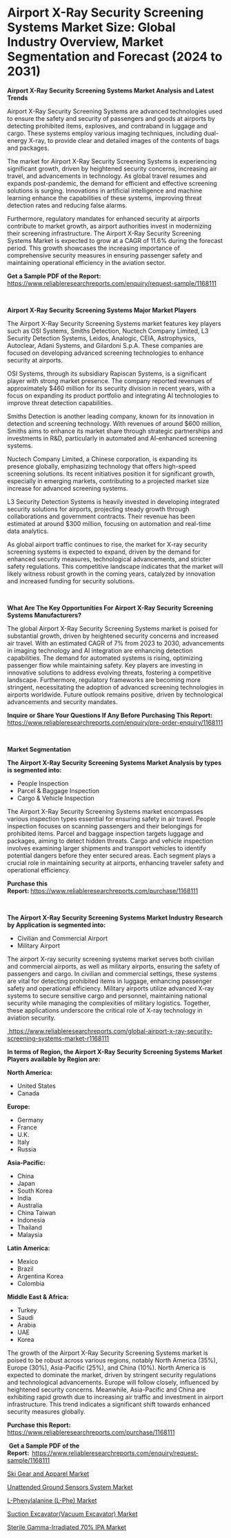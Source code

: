 <p><h1>Airport X-Ray Security Screening Systems Market Size: Global Industry Overview, Market Segmentation and Forecast (2024 to 2031)</h1></p><p><strong>Airport X-Ray Security Screening Systems Market Analysis and Latest Trends</strong></p>
<p><p>Airport X-Ray Security Screening Systems are advanced technologies used to ensure the safety and security of passengers and goods at airports by detecting prohibited items, explosives, and contraband in luggage and cargo. These systems employ various imaging techniques, including dual-energy X-ray, to provide clear and detailed images of the contents of bags and packages.</p><p>The market for Airport X-Ray Security Screening Systems is experiencing significant growth, driven by heightened security concerns, increasing air travel, and advancements in technology. As global travel resumes and expands post-pandemic, the demand for efficient and effective screening solutions is surging. Innovations in artificial intelligence and machine learning enhance the capabilities of these systems, improving threat detection rates and reducing false alarms.</p><p>Furthermore, regulatory mandates for enhanced security at airports contribute to market growth, as airport authorities invest in modernizing their screening infrastructure. The Airport X-Ray Security Screening Systems Market is expected to grow at a CAGR of 11.6% during the forecast period. This growth showcases the increasing importance of comprehensive security measures in ensuring passenger safety and maintaining operational efficiency in the aviation sector.</p></p>
<p><strong>Get a Sample PDF of the Report:&nbsp;</strong> <a href="https://www.reliableresearchreports.com/enquiry/request-sample/1168111?utm_campaign=11&utm_medium=2&utm_source=Github&utm_content=ia&utm_term=30102024&utm_id=airport-x-ray-security-screening-systems">https://www.reliableresearchreports.com/enquiry/request-sample/1168111</a></p>
<p>&nbsp;</p>
<p><strong>Airport X-Ray Security Screening Systems Major Market Players</strong></p>
<p><p>The Airport X-Ray Security Screening Systems market features key players such as OSI Systems, Smiths Detection, Nuctech Company Limited, L3 Security Detection Systems, Leidos, Analogic, CEIA, Astrophysics, Autoclear, Adani Systems, and Gilardoni S.p.A. These companies are focused on developing advanced screening technologies to enhance security at airports.</p><p>OSI Systems, through its subsidiary Rapiscan Systems, is a significant player with strong market presence. The company reported revenues of approximately $460 million for its security division in recent years, with a focus on expanding its product portfolio and integrating AI technologies to improve threat detection capabilities.</p><p>Smiths Detection is another leading company, known for its innovation in detection and screening technology. With revenues of around $600 million, Smiths aims to enhance its market share through strategic partnerships and investments in R&D, particularly in automated and AI-enhanced screening systems.</p><p>Nuctech Company Limited, a Chinese corporation, is expanding its presence globally, emphasizing technology that offers high-speed screening solutions. Its recent initiatives position it for significant growth, especially in emerging markets, contributing to a projected market size increase for advanced screening systems.</p><p>L3 Security Detection Systems is heavily invested in developing integrated security solutions for airports, projecting steady growth through collaborations and government contracts. Their revenue has been estimated at around $300 million, focusing on automation and real-time data analytics.</p><p>As global airport traffic continues to rise, the market for X-ray security screening systems is expected to expand, driven by the demand for enhanced security measures, technological advancements, and stricter safety regulations. This competitive landscape indicates that the market will likely witness robust growth in the coming years, catalyzed by innovation and increased funding for security solutions.</p></p>
<p>&nbsp;</p>
<p><strong>What Are The Key Opportunities For Airport X-Ray Security Screening Systems Manufacturers?</strong></p>
<p><p>The global Airport X-Ray Security Screening Systems market is poised for substantial growth, driven by heightened security concerns and increased air travel. With an estimated CAGR of 7% from 2023 to 2030, advancements in imaging technology and AI integration are enhancing detection capabilities. The demand for automated systems is rising, optimizing passenger flow while maintaining safety. Key players are investing in innovative solutions to address evolving threats, fostering a competitive landscape. Furthermore, regulatory frameworks are becoming more stringent, necessitating the adoption of advanced screening technologies in airports worldwide. Future outlook remains positive, driven by technological advancements and security mandates.</p></p>
<p><strong>Inquire or Share Your Questions If Any Before Purchasing This Report:</strong> <a href="https://www.reliableresearchreports.com/enquiry/pre-order-enquiry/1168111?utm_campaign=11&utm_medium=2&utm_source=Github&utm_content=ia&utm_term=30102024&utm_id=airport-x-ray-security-screening-systems">https://www.reliableresearchreports.com/enquiry/pre-order-enquiry/1168111</a></p>
<p>&nbsp;</p>
<p><strong>Market Segmentation</strong></p>
<p><strong>The Airport X-Ray Security Screening Systems Market Analysis by types is segmented into:</strong></p>
<p><ul><li>People Inspection</li><li>Parcel & Baggage Inspection</li><li>Cargo & Vehicle Inspection</li></ul></p>
<p><p>The Airport X-Ray Security Screening Systems market encompasses various inspection types essential for ensuring safety in air travel. People inspection focuses on scanning passengers and their belongings for prohibited items. Parcel and baggage inspection targets luggage and packages, aiming to detect hidden threats. Cargo and vehicle inspection involves examining larger shipments and transport vehicles to identify potential dangers before they enter secured areas. Each segment plays a crucial role in maintaining security at airports, enhancing traveler safety and operational efficiency.</p></p>
<p><strong>Purchase this Report:&nbsp;</strong><a href="https://www.reliableresearchreports.com/purchase/1168111?utm_campaign=11&utm_medium=2&utm_source=Github&utm_content=ia&utm_term=30102024&utm_id=airport-x-ray-security-screening-systems">https://www.reliableresearchreports.com/purchase/1168111</a></p>
<p>&nbsp;</p>
<p><strong>The Airport X-Ray Security Screening Systems Market Industry Research by Application is segmented into:</strong></p>
<p><ul><li>Civilian and Commercial Airport</li><li>Military Airport</li></ul></p>
<p><p>The airport X-ray security screening systems market serves both civilian and commercial airports, as well as military airports, ensuring the safety of passengers and cargo. In civilian and commercial settings, these systems are vital for detecting prohibited items in luggage, enhancing passenger safety and operational efficiency. Military airports utilize advanced X-ray systems to secure sensitive cargo and personnel, maintaining national security while managing the complexities of military logistics. Together, these applications underscore the critical role of X-ray technology in aviation security.</p></p>
<p><a href="https://www.reliableresearchreports.com/global-airport-x-ray-security-screening-systems-market-r1168111?utm_campaign=11&utm_medium=2&utm_source=Github&utm_content=ia&utm_term=30102024&utm_id=airport-x-ray-security-screening-systems">&nbsp;https://www.reliableresearchreports.com/global-airport-x-ray-security-screening-systems-market-r1168111</a></p>
<p><strong>In terms of Region, the Airport X-Ray Security Screening Systems Market Players available by Region are:</strong></p>
<p>
    <p> <strong> North America: </strong>
        <ul>
            <li>United States</li>
            <li>Canada</li>
        </ul>
        </p> 
    <p> <strong> Europe: </strong>
        <ul>
            <li>Germany</li>
            <li>France</li>
            <li>U.K.</li>
            <li>Italy</li>
            <li>Russia</li>
        </ul>
        </p> 
    <p> <strong> Asia-Pacific: </strong>
        <ul>
            <li>China</li>
            <li>Japan</li>
            <li>South Korea</li>
            <li>India</li>
            <li>Australia</li>
            <li>China Taiwan</li>
            <li>Indonesia</li>
            <li>Thailand</li>
            <li>Malaysia</li>
        </ul>
        </p> 
    <p> <strong> Latin America: </strong>
        <ul>
            <li>Mexico</li>
            <li>Brazil</li>
            <li>Argentina Korea</li>
            <li>Colombia</li>
        </ul>
        </p> 
    <p> <strong> Middle East & Africa: </strong>
        <ul>
            <li>Turkey</li>
            <li>Saudi</li>
            <li>Arabia</li>
            <li>UAE</li>
            <li>Korea</li>
        </ul>
    </p>
    </p>
<p><p>The growth of the Airport X-Ray Security Screening Systems market is poised to be robust across various regions, notably North America (35%), Europe (30%), Asia-Pacific (25%), and China (10%). North America is expected to dominate the market, driven by stringent security regulations and technological advancements. Europe will follow closely, influenced by heightened security concerns. Meanwhile, Asia-Pacific and China are exhibiting rapid growth due to increasing air traffic and investment in airport infrastructure. This trend indicates a significant shift towards enhanced security measures globally.</p></p>
<p><strong>Purchase this Report: </strong><a href="https://www.reliableresearchreports.com/purchase/1168111?utm_campaign=11&utm_medium=2&utm_source=Github&utm_content=ia&utm_term=30102024&utm_id=airport-x-ray-security-screening-systems">https://www.reliableresearchreports.com/purchase/1168111</a></p>
<p>&nbsp;<strong>Get a Sample PDF of the Report:&nbsp;&nbsp;</strong><a href="https://www.reliableresearchreports.com/enquiry/request-sample/1168111?utm_campaign=11&utm_medium=2&utm_source=Github&utm_content=ia&utm_term=30102024&utm_id=airport-x-ray-security-screening-systems">https://www.reliableresearchreports.com/enquiry/request-sample/1168111</a></p>
<p><strong></strong></p>
<p><p><a href="https://www.linkedin.com/pulse/ski-gear-apparel-market-pulse-45-expansion-blueprint-2024-2031-kkaee?utm_campaign=11&utm_medium=2&utm_source=Github&utm_content=ia&utm_term=30102024&utm_id=airport-x-ray-security-screening-systems">Ski Gear and Apparel Market</a></p><p><a href="https://issuu.com/reportprime-2/docs/unattended-ground-sensors-system-ma_9c1a82b27defc2?utm_campaign=11&utm_medium=2&utm_source=Github&utm_content=ia&utm_term=30102024&utm_id=airport-x-ray-security-screening-systems">Unattended Ground Sensors System Market</a></p><p><a href="https://github.com/kimhelmer83/Market-Research-Report-List-1/blob/main/l-phenylalanine-l-phe-market.md?utm_campaign=11&utm_medium=2&utm_source=Github&utm_content=ia&utm_term=30102024&utm_id=airport-x-ray-security-screening-systems">L-Phenylalanine (L-Phe) Market</a></p><p><a href="https://issuu.com/reportprime-2/docs/suction-excavatorvacuum-excavator-m_1f0044ad992e12?utm_campaign=11&utm_medium=2&utm_source=Github&utm_content=ia&utm_term=30102024&utm_id=airport-x-ray-security-screening-systems">Suction Excavator(Vacuum Excavator) Market</a></p><p><a href="https://github.com/JubayerMia832/Market-Research-Report-List-1/blob/main/sterile-gamma-irradiated-70-ipa-market.md?utm_campaign=11&utm_medium=2&utm_source=Github&utm_content=ia&utm_term=30102024&utm_id=airport-x-ray-security-screening-systems">Sterile Gamma-Irradiated 70% IPA Market</a></p></p>